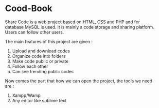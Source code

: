 # Cood-Book

Share Code is a web project based on HTML, CSS and PHP and for database MySQL is used. It is mainly a code storage and sharing platform. Users can follow other users.

The main features of this project are given :  

1. Upload and download codes 
2. Organize code into folders 
3. Make code public or private 
4. Follow each other 
5. Can see trending public codes

Now comes the part that how we can open the project, the tools we need are : 

1. Xampp/Wamp 
2. Any editor like sublime text
